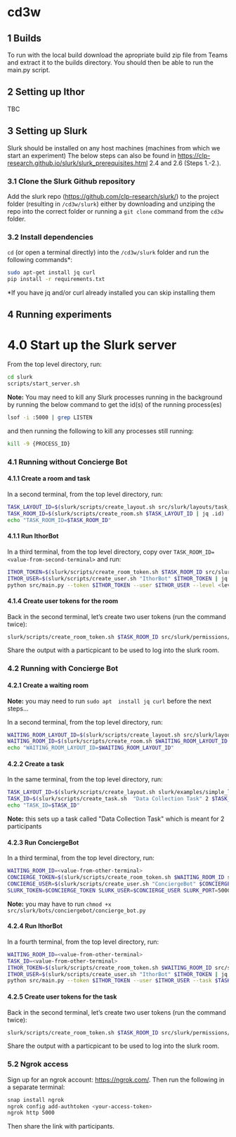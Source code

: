 # cd3w

## 1 Builds

To run with the local build download the apropriate build zip file from Teams and extract it to the builds directory. You should then be able to run the main.py script.

## 2 Setting up Ithor

TBC

## 3 Setting up Slurk

Slurk should be installed on any host machines (machines from which we start an experiment)
The below steps can also be found in https://clp-research.github.io/slurk/slurk_prerequisites.html 2.4 and 2.6 (Steps 1.-2.).

### 3.1 Clone the Slurk Github repository

Add the slurk repo (https://github.com/clp-research/slurk/) to the project folder (resulting in ```/cd3w/slurk```) either by downloading and unziping the repo into the correct folder or running a ```git clone``` command from the ```cd3w``` folder.

### 3.2 Install dependencies

```cd``` (or open a terminal directly) into the ```/cd3w/slurk``` folder and run the following commands*:

```sh
sudo apt-get install jq curl
pip install -r requirements.txt
```
*If you have jq and/or curl already installed you can skip installing them

## 4 Running experiments

# 4.0 Start up the Slurk server 

From the top level directory, run:

```sh
cd slurk
scripts/start_server.sh
```

**Note:** You may need to kill any Slurk processes running in the background by running the below command to get the id(s) of the running process(es)

```sh
lsof -i :5000 | grep LISTEN
```

and then running the following to kill any processes still running:

```sh
kill -9 {PROCESS_ID} 
```

### 4.1 Running without Concierge Bot

#### 4.1.1 Create a room and task

In a second terminal, from the top level directory, run:

```sh
TASK_LAYOUT_ID=$(slurk/scripts/create_layout.sh src/slurk/layouts/task_room_layout.json | jq .id)
TASK_ROOM_ID=$(slurk/scripts/create_room.sh $TASK_LAYOUT_ID | jq .id)
echo "TASK_ROOM_ID=$TASK_ROOM_ID"
```

#### 4.1.1 Run IthorBot

In a third terminal, from the top level directory, copy over `TASK_ROOM_ID=<value-from-second-terminal>` and run:

```sh
ITHOR_TOKEN=$(slurk/scripts/create_room_token.sh $TASK_ROOM_ID src/slurk/permissions/ithor_bot_permissions.json | jq -r .id)
ITHOR_USER=$(slurk/scripts/create_user.sh "IthorBot" $ITHOR_TOKEN | jq .id)
python src/main.py --token $ITHOR_TOKEN --user $ITHOR_USER --level <level> --variant <variant>
```

#### 4.1.4 Create user tokens for the room

Back in the second terminal, let’s create two user tokens (run the command twice):

```sh
slurk/scripts/create_room_token.sh $TASK_ROOM_ID src/slurk/permissions/user_permissions.json 1 | jq .id
```

Share the output with a particpicant to be used to log into the slurk room.

### 4.2 Running with Concierge Bot
#### 4.2.1 Create a waiting room

**Note:** you may need to run `sudo apt  install jq curl` before the next steps...

In a second terminal, from the top level directory, run:

```sh
WAITING_ROOM_LAYOUT_ID=$(slurk/scripts/create_layout.sh src/slurk/layouts/waiting_room_layout.json | jq .id)
WAITING_ROOM_ID=$(slurk/scripts/create_room.sh $WAITING_ROOM_LAYOUT_ID | jq .id)
echo "WAITING_ROOM_LAYOUT_ID=$WAITING_ROOM_LAYOUT_ID"
```

#### 4.2.2 Create a task

In the same terminal, from the top level directory, run:

```sh
TASK_LAYOUT_ID=$(slurk/scripts/create_layout.sh slurk/examples/simple_layout.json | jq .id)
TASK_ID=$(slurk/scripts/create_task.sh  "Data Collection Task" 2 $TASK_LAYOUT_ID | jq .id)
echo "TASK_ID=$TASK_ID"
```

**Note:** this sets up a task called "Data Collection Task" which is meant for 2 participants

#### 4.2.3 Run ConciergeBot

In a third terminal, from the top level directory, run:

```sh
WAITING_ROOM_ID=<value-from-other-terminal>
CONCIERGE_TOKEN=$(slurk/scripts/create_room_token.sh $WAITING_ROOM_ID src/slurk/bots/conciergebot/concierge_bot_permissions.json | jq -r .id)
CONCIERGE_USER=$(slurk/scripts/create_user.sh "ConciergeBot" $CONCIERGE_TOKEN | jq .id)
SLURK_TOKEN=$CONCIERGE_TOKEN SLURK_USER=$CONCIERGE_USER SLURK_PORT=5000 python src/slurk/bots/conciergebot/concierge_bot.py
```

**Note:** you may have to run `chmod +x src/slurk/bots/conciergebot/concierge_bot.py`


#### 4.2.4 Run IthorBot

In a fourth terminal, from the top level directory, run:

```sh
WAITING_ROOM_ID=<value-from-other-terminal>
TASK_ID=<value-from-other-terminal>
ITHOR_TOKEN=$(slurk/scripts/create_room_token.sh $WAITING_ROOM_ID src/slurk/permissions/ithor_bot_permissions.json | jq -r .id)
ITHOR_USER=$(slurk/scripts/create_user.sh "IthorBot" $ITHOR_TOKEN | jq .id)
python src/main.py --token $ITHOR_TOKEN --user $ITHOR_USER --task $TASK_ID --level <level> --variant <variant>
```

#### 4.2.5 Create user tokens for the task

Back in the second terminal, let’s create two user tokens (run the command twice):

```sh
slurk/scripts/create_room_token.sh $TASK_ROOM_ID src/slurk/permissions/user_permissions.json 1 | jq .id
```

Share the output with a particpicant to be used to log into the slurk room.

### 5.2 Ngrok access

Sign up for an ngrok account: https://ngrok.com/. Then run the following in a separate terminal:

```sh
snap install ngrok
ngrok config add-authtoken <your-access-token>
ngrok http 5000
```

Then share the link with participants.
